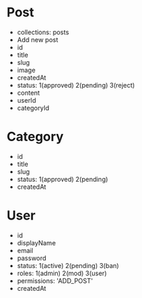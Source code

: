 # Post

- collections: posts
- Add new post
- id
- title
- slug
- image
- createdAt
- status: 1(approved) 2(pending) 3(reject)
- content
- userId
- categoryId

# Category

- id
- title
- slug
- status: 1(approved) 2(pending)
- createdAt

# User

- id
- displayName
- email
- password
- status: 1(active) 2(pending) 3(ban)
- roles: 1(admin) 2(mod) 3(user)
- permissions: 'ADD_POST'
- createdAt
